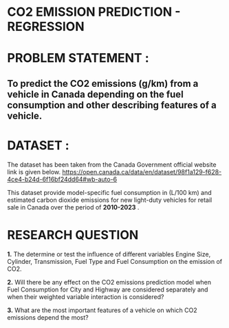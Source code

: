 # CO2 EMISSION PREDICTION - REGRESSION


# **PROBLEM STATEMENT :**
## To predict the CO2 emissions (g/km) from a vehicle in Canada depending on the fuel consumption and other describing features of a vehicle.


# **DATASET :**

The dataset has been taken from the Canada Government official website link is given below.
https://open.canada.ca/data/en/dataset/98f1a129-f628-4ce4-b24d-6f16bf24dd64#wb-auto-6

This dataset provide model-specific fuel consumption in (L/100 km) and estimated carbon dioxide emissions for new light-duty vehicles for retail sale in Canada over the period of  **2010-2023** .


# **RESEARCH QUESTION**

**1.** The determine or test the influence of different variables  Engine Size, Cylinder, Transmission, Fuel Type and Fuel Consumption on the emission of CO2.

**2.** Will there be any effect on the CO2 emissions prediction model when Fuel Consumption for City and Highway are considered separately and when their weighted variable interaction is considered?

**3.** What are the most important features of a vehicle on which CO2 emissions depend the most?

